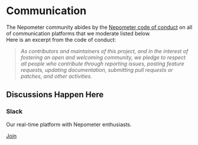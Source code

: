 # Communication

The Nepometer community abides by the [Nepometer code of conduct](code-of-conduct.md) on all of
communication platforms that we moderate listed below.  
Here is an excerpt from the code of conduct:

> _As contributors and maintainers of this project, and in the interest
> of fostering an open and welcoming community, we pledge to respect
> all people who contribute through reporting issues, posting feature
> requests, updating documentation, submitting pull requests or patches,
> and other activities._


## Discussions Happen Here


### Slack

Our real-time platform with Nepometer enthusiasts.

[Join](https://nepometer.slack.com/)
